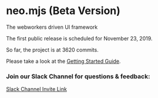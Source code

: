 # neo.mjs (Beta Version)
The webworkers driven UI framework

The first public release is scheduled for November 23, 2019.

So far, the project is at 3620 commits.

Please take a look at the <a href=".github/GETTING_STARTED.md">Getting Started Guide</a>.

### Join our Slack Channel for questions & feedback:

<a href="https://join.slack.com/t/neotericjs/shared_invite/enQtNDk2NjEwMTIxODQ2LWRjNGQ3ZTMzODRmZGM2NDM2NzZmZTMzZmE2YjEwNDM4NDhjZDllNWY2ZDkwOWQ5N2JmZWViYjYzZTg5YjdiMDc">Slack Channel Invite Link</a>
